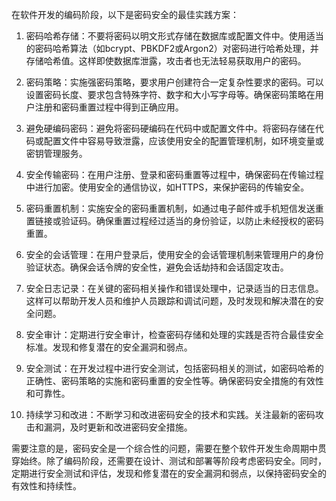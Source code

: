在软件开发的编码阶段，以下是密码安全的最佳实践方案：

1. 密码哈希存储：不要将密码以明文形式存储在数据库或配置文件中。使用适当的密码哈希算法（如bcrypt、PBKDF2或Argon2）对密码进行哈希处理，并存储哈希值。这样即使数据库泄露，攻击者也无法轻易获取用户的密码。

2. 密码策略：实施强密码策略，要求用户创建符合一定复杂性要求的密码。可以设置密码长度、要求包含特殊字符、数字和大小写字母等。确保密码策略在用户注册和密码重置过程中得到正确应用。

3. 避免硬编码密码：避免将密码硬编码在代码中或配置文件中。将密码存储在代码或配置文件中容易导致泄露，应该使用安全的配置管理机制，如环境变量或密钥管理服务。

4. 安全传输密码：在用户注册、登录和密码重置等过程中，确保密码在传输过程中进行加密。使用安全的通信协议，如HTTPS，来保护密码的传输安全。

5. 密码重置机制：实施安全的密码重置机制，如通过电子邮件或手机短信发送重置链接或验证码。确保重置过程经过适当的身份验证，以防止未经授权的密码重置。

6. 安全的会话管理：在用户登录后，使用安全的会话管理机制来管理用户的身份验证状态。确保会话令牌的安全性，避免会话劫持和会话固定攻击。

7. 安全日志记录：在关键的密码相关操作和错误处理中，记录适当的日志信息。这样可以帮助开发人员和维护人员跟踪和调试问题，及时发现和解决潜在的安全问题。

8. 安全审计：定期进行安全审计，检查密码存储和处理的实践是否符合最佳安全标准。发现和修复潜在的安全漏洞和弱点。

9. 安全测试：在开发过程中进行安全测试，包括密码相关的测试，如密码哈希的正确性、密码策略的实施和密码重置的安全性等。确保密码安全措施的有效性和可靠性。

10. 持续学习和改进：不断学习和改进密码安全的技术和实践。关注最新的密码攻击和漏洞，及时更新和改进密码安全措施。

需要注意的是，密码安全是一个综合性的问题，需要在整个软件开发生命周期中贯穿始终。除了编码阶段，还需要在设计、测试和部署等阶段考虑密码安全。同时，定期进行安全测试和评估，发现和修复潜在的安全漏洞和弱点，以保持密码安全的有效性和持续性。